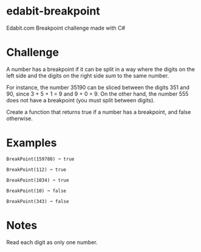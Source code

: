 # edabit-breakpoint
Edabit.com Breakpoint challenge made with C#


# Challenge
A number has a breakpoint if it can be split in a way where the digits on the left side and the digits on the right side sum to the same number.

For instance, the number 35190 can be sliced between the digits 351 and 90, since 3 + 5 + 1 = 9 and 9 + 0 = 9. On the other hand, the number 555 does not have a breakpoint (you must split between digits).

Create a function that returns true if a number has a breakpoint, and false otherwise.

# Examples

```
BreakPoint(159780) ➞ true

BreakPoint(112) ➞ true

BreakPoint(1034) ➞ true

BreakPoint(10) ➞ false

BreakPoint(343) ➞ false
```

# Notes
Read each digit as only one number.
